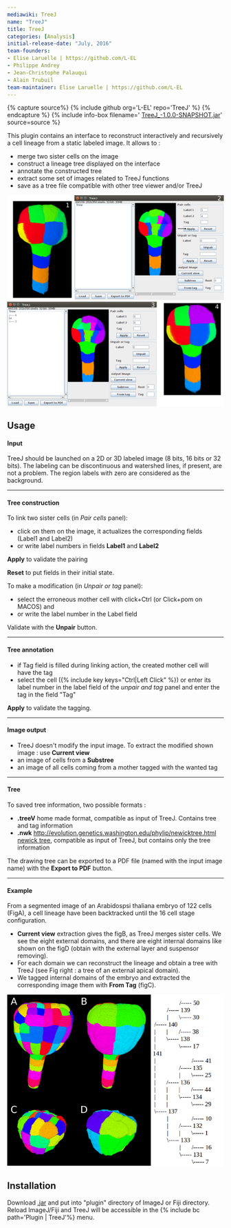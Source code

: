 ```yaml
---
mediawiki: TreeJ
name: "TreeJ"
title: TreeJ
categories: [Analysis]
initial-release-date: "July, 2016"
team-founders:
- Elise Laruelle | https://github.com/L-EL
- Philippe Andrey
- Jean-Christophe Palauqui
- Alain Trubuil
team-maintainer: Elise Laruelle | https://github.com/L-EL
---
```


{% capture source%}
{% include github org='L-EL' repo='TreeJ' %}
{% endcapture %}
{% include info-box filename=' [TreeJ\_-1.0.0-SNAPSHOT.jar](https://github.com/L-EL/TreeJ/raw/master/TreeJ_-1.0.0-SNAPSHOT.jar)' source=source %}

This plugin contains an interface to reconstruct interactively and recursively a cell lineage from a static labeled image. It allows to :

-   merge two sister cells on the image
-   construct a lineage tree displayed on the interface
-   annotate the constructed tree
-   extract some set of images related to TreeJ functions
-   save as a tree file compatible with other tree viewer and/or TreeJ

<img src="/media/plugins/treejexample.png" width="900"/> 


## Usage

#### Input

TreeJ should be launched on a 2D or 3D labeled image (8 bits, 16 bits or 32 bits). The labeling can be discontinuous and watershed lines, if present, are not a problem. The region labels with zero are considered as the background.

------------------------------------------------------------------------

#### Tree construction

To link two sister cells (in *Pair cells* panel):

-   click on them on the image, it actualizes the corresponding fields (Label1 and Label2)
-   or write label numbers in fields **Label1** and **Label2**

**Apply** to validate the pairing

**Reset** to put fields in their initial state.

To make a modification (in *Unpair or tag* panel):

-   select the erroneous mother cell with click+Ctrl (or Click+pom on MACOS) and
-   or write the label number in the Label field

Validate with the **Unpair** button.

------------------------------------------------------------------------

#### Tree annotation

-   if Tag field is filled during linking action, the created mother cell will have the tag
-   select the cell ({% include key keys="Ctrl|Left Click" %}) or enter its label number in the label field of the *unpair and tag* panel and enter the tag in the field "Tag"

**Apply** to validate the tagging.

------------------------------------------------------------------------

#### Image output

-   TreeJ doesn't modify the input image. To extract the modified shown image : use **Current view**
-   an image of cells from a **Substree**
-   an image of all cells coming from a mother tagged with the wanted tag

------------------------------------------------------------------------

#### Tree

To saved tree information, two possible formats :

-   **.treeV** home made format, compatible as input of TreeJ. Contains tree and tag information
-   **.nwk** [http://evolution.genetics.washington.edu/phylip/newicktree.html newick tree](http://evolution.genetics.washington.edu/phylip/newicktree.html_newick_tree), compatible as input of TreeJ, but contains only the tree information

The drawing tree can be exported to a PDF file (named with the input image name) with the **Export to PDF** button.

------------------------------------------------------------------------

#### Example

From a segmented image of an Arabidospsi thaliana embryo of 122 cells (FigA), a cell lineage have been backtracked until the 16 cell stage configuration.

-   **Current view** extraction gives the figB, as TreeJ merges sister cells. We see the eight external domains, and there are eight internal domains like shown on the figD (obtain with the external layer and suspensor removing).
-   For each domain we can reconstruct the lineage and obtain a tree with TreeJ (see Fig right : a tree of an external apical domain).
-   We tagged internal domains of the embryo and extracted the corresponding image them with **From Tag** (figC).

![](/media/plugins/filiationtools.png)

## Installation

Download [.jar](https://github.com/L-EL/TreeJ/raw/master/TreeJ_-1.0.0-SNAPSHOT.jar) and put into "plugin" directory of ImageJ or Fiji directory. Reload ImageJ/Fiji and TreeJ will be accessible in the {% include bc path='Plugin | TreeJ'%} menu.

 
